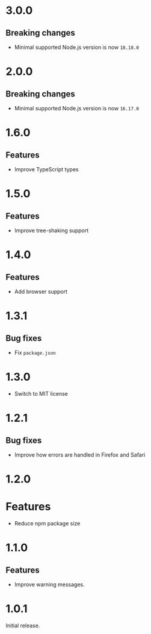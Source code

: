 # 3.0.0

## Breaking changes

- Minimal supported Node.js version is now `18.18.0`

# 2.0.0

## Breaking changes

- Minimal supported Node.js version is now `16.17.0`

# 1.6.0

## Features

- Improve TypeScript types

# 1.5.0

## Features

- Improve tree-shaking support

# 1.4.0

## Features

- Add browser support

# 1.3.1

## Bug fixes

- Fix `package.json`

# 1.3.0

- Switch to MIT license

# 1.2.1

## Bug fixes

- Improve how errors are handled in Firefox and Safari

# 1.2.0

# Features

- Reduce npm package size

# 1.1.0

## Features

- Improve warning messages.

# 1.0.1

Initial release.
